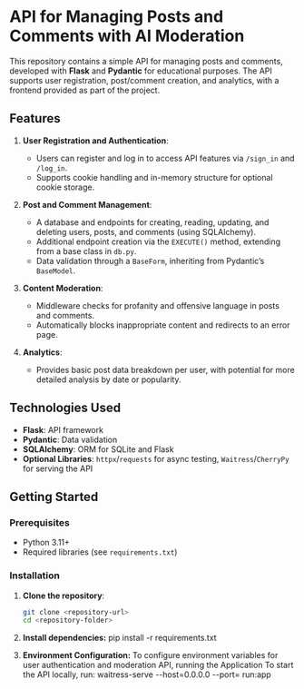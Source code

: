 # API for Managing Posts and Comments with AI Moderation

This repository contains a simple API for managing posts and comments, developed with **Flask** and **Pydantic** for educational purposes. The API supports user registration, post/comment creation, and analytics, with a frontend provided as part of the project.

## Features

1. **User Registration and Authentication**:
   - Users can register and log in to access API features via `/sign_in` and `/log_in`.
   - Supports cookie handling and in-memory structure for optional cookie storage.

2. **Post and Comment Management**:
   - A database and endpoints for creating, reading, updating, and deleting users, posts, and comments (using SQLAlchemy).
   - Additional endpoint creation via the `EXECUTE()` method, extending from a base class in `db.py`.
   - Data validation through a `BaseForm`, inheriting from Pydantic’s `BaseModel`.

3. **Content Moderation**:
   - Middleware checks for profanity and offensive language in posts and comments.
   - Automatically blocks inappropriate content and redirects to an error page.

4. **Analytics**:
   - Provides basic post data breakdown per user, with potential for more detailed analysis by date or popularity.

## Technologies Used

- **Flask**: API framework
- **Pydantic**: Data validation
- **SQLAlchemy**: ORM for SQLite and Flask
- **Optional Libraries**: `httpx`/`requests` for async testing, `Waitress`/`CherryPy` for serving the API

## Getting Started

### Prerequisites

- Python 3.11+
- Required libraries (see `requirements.txt`)

### Installation

1. **Clone the repository**:
   ```bash
   git clone <repository-url>
   cd <repository-folder>

2. **Install dependencies:**
  pip install -r requirements.txt

3.	**Environment Configuration:**
   To configure environment variables for user authentication and moderation API, running the Application
   To start the API locally, run:
      waitress-serve --host=0.0.0.0 --port=<port> run:app
